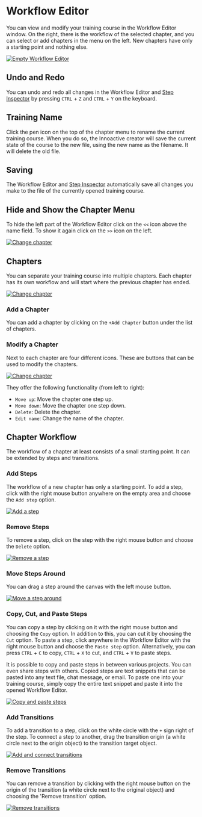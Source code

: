 # Workflow Editor

You can view and modify your training course in the Workflow Editor window. On the right, there is the workflow of the selected chapter, and you can select or add chapters in the menu on the left. New chapters have only a starting point and nothing else.

[![Empty Workflow Editor](../images/workflow-editor/empty-editor.png "")](../images/workflow-editor/empty-editor.png)

## Undo and Redo

You can undo and redo all changes in the Workflow Editor and [Step Inspector](step-inspector.md) by pressing `CTRL` + `Z` and `CTRL` + `Y` on the keyboard.

## Training Name

Click the pen icon on the top of the chapter menu to rename the current training course. When you do so, the Innoactive creator will save the current state of the course to the new file, using the new name as the filename. It will delete the old file.

## Saving

The Workflow Editor and [Step Inspector](step-inspector.md) automatically save all changes you make to the file of the currently opened training course.

## Hide and Show the Chapter Menu

To hide the left part of the Workflow Editor click on the `<<` icon above the name field. To show it again click on the `>>` icon on the left.

[![Change chapter](../images/workflow-editor/hide-and-open-left-part.gif "")](../images/workflow-editor/hide-and-open-left-part.gif)

## Chapters

You can separate your training course into multiple chapters. Each chapter has its own workflow and will start where the previous chapter has ended.

[![Change chapter](../images/workflow-editor/change-chapter.gif "")](../images/workflow-editor/change-chapter.gif)

### Add a Chapter

You can add a chapter by clicking on the `+Add Chapter` button under the list of chapters.

### Modify a Chapter

Next to each chapter are four different icons. These are buttons that can be used to modify the chapters.

[![Change chapter](../images/workflow-editor/chapter-buttons.png "")](../images/workflow-editor/chapter-buttons.png)

They offer the following functionality (from left to right):

- `Move up`: Move the chapter one step up.
- `Move down`: Move the chapter one step down.
- `Delete`: Delete the chapter.
- `Edit name`: Change the name of the chapter.

## Chapter Workflow

The workflow of a chapter at least consists of a small starting point. It can be extended by steps and transitions.

### Add Steps

The workflow of a new chapter has only a starting point. To add a step, click with the right mouse button anywhere on the empty area and choose the `Add step` option.  

[![Add a step](../images/workflow-editor/create-step.gif "")](../images/workflow-editor/create-step.gif)

### Remove Steps

To remove a step, click on the step with the right mouse button and choose the `Delete` option.

[![Remove a step](../images/workflow-editor/remove-step.gif "")](../images/workflow-editor/remove-step.gif)

### Move Steps Around

You can drag a step around the canvas with the left mouse button.

[![Move a step around](../images/workflow-editor/move-step.gif "")](../images/workflow-editor/move-step.gif)

### Copy, Cut, and Paste Steps

You can copy a step by clicking on it with the right mouse button and choosing the `Copy` option. In addition to this, you can cut it by choosing the `Cut` option. To paste a step, click anywhere in the Workflow Editor with the right mouse button and choose the `Paste step` option.
Alternatively, you can press `CTRL` + `C` to copy, `CTRL` + `X` to cut, and `CTRL` + `V` to paste steps.

It is possible to copy and paste steps in between various projects. You can even share steps with others. Copied steps are text snippets that can be pasted into any text file, chat message, or email. To paste one into your training course, simply copy the entire text snippet and paste it into the opened Workflow Editor.

[![Copy and paste steps](../images/workflow-editor/copy-paste-step.gif "")](../images/workflow-editor/copy-paste-step.gif)

### Add Transitions

To add a transition to a step, click on the white circle with the `+` sign right of the step. To connect a step to another, drag the transition origin (a white circle next to the origin object) to the transition target object.

[![Add and connect transitions](../images/workflow-editor/add-and-connect-transitions.gif "")](../images/workflow-editor/add-and-connect-transitions.gif)

### Remove Transitions

You can remove a transition by clicking with the right mouse button on the origin of the transition (a white circle next to the original object) and choosing the 'Remove transition' option.

[![Remove transitions](../images/workflow-editor/remove-transitions.gif "")](../images/workflow-editor/remove-transitions.gif)